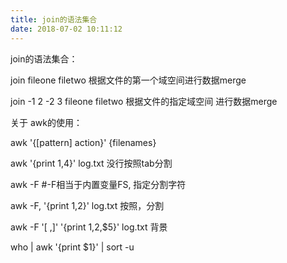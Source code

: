 ```yaml
---
title: join的语法集合
date: 2018-07-02 10:11:12
---
```


join的语法集合：

join fileone filetwo 根据文件的第一个域空间进行数据merge

join -1 2 -2 3 fileone filetwo 根据文件的指定域空间 进行数据merge


关于 awk的使用：

awk '{[pattern] action}' {filenames}

awk '{print $1,$4}' log.txt  没行按照tab分割

awk -F  #-F相当于内置变量FS, 指定分割字符

awk -F, '{print $1,$2}'   log.txt 按照，分割

awk -F '[ ,]'  '{print $1,$2,$5}'   log.txt 背景

who | awk '{print $1}' | sort -u